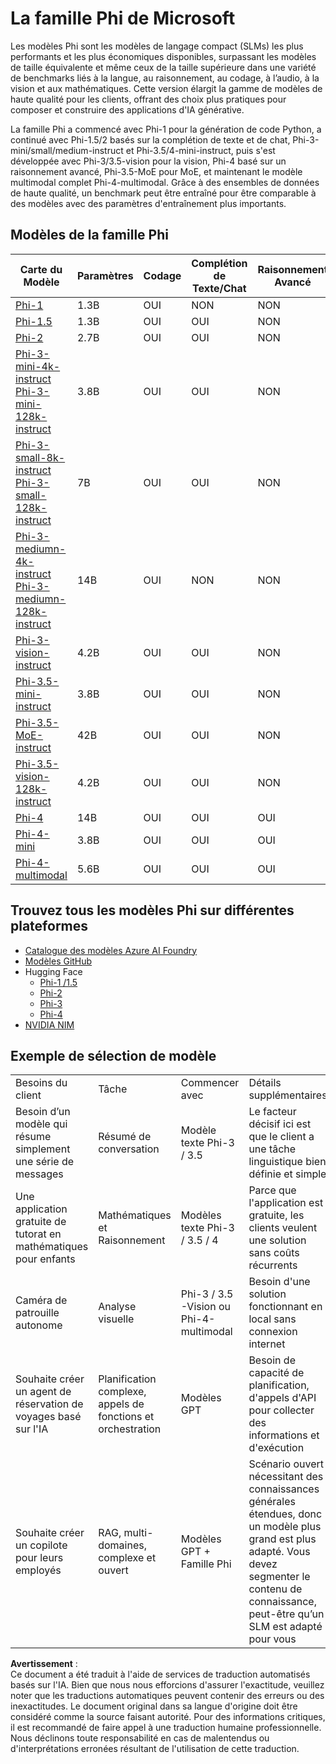 # La famille Phi de Microsoft

Les modèles Phi sont les modèles de langage compact (SLMs) les plus performants et les plus économiques disponibles, surpassant les modèles de taille équivalente et même ceux de la taille supérieure dans une variété de benchmarks liés à la langue, au raisonnement, au codage, à l’audio, à la vision et aux mathématiques. Cette version élargit la gamme de modèles de haute qualité pour les clients, offrant des choix plus pratiques pour composer et construire des applications d'IA générative.

La famille Phi a commencé avec Phi-1 pour la génération de code Python, a continué avec Phi-1.5/2 basés sur la complétion de texte et de chat, Phi-3-mini/small/medium-instruct et Phi-3.5/4-mini-instruct, puis s'est développée avec Phi-3/3.5-vision pour la vision, Phi-4 basé sur un raisonnement avancé, Phi-3.5-MoE pour MoE, et maintenant le modèle multimodal complet Phi-4-multimodal. Grâce à des ensembles de données de haute qualité, un benchmark peut être entraîné pour être comparable à des modèles avec des paramètres d'entraînement plus importants.

## Modèles de la famille Phi

<div style="font-size:8px">

| Carte du Modèle |Paramètres|Codage|Complétion de Texte/Chat|Raisonnement Avancé| Vision | Audio | MoE |
| - | -  | - | - |- |- |- |- |
|[Phi-1](https://huggingface.co/microsoft/phi-1)|1.3B| OUI| NON | NON |NON |NON |NON |
|[Phi-1.5](https://huggingface.co/microsoft/phi-1_5)|1.3B| OUI|OUI| NON |NON |NON |NON |
|[Phi-2](https://huggingface.co/microsoft/phi-1_5)|2.7B| OUI|OUI| NON |NON |NON |NON |
|[Phi-3-mini-4k-instruct](https://huggingface.co/microsoft/Phi-3-mini-4k-instruct)<br/>[Phi-3-mini-128k-instruct](https://huggingface.co/microsoft/Phi-3-mini-128k-instruct)|3.8B| OUI|OUI| NON |NON |NON |NON |
|[Phi-3-small-8k-instruct](https://huggingface.co/microsoft/Phi-3-small-8k-instruct)<br/>[Phi-3-small-128k-instruct](https://huggingface.co/microsoft/Phi-3-small-128k-instruct)<br/>|7B| OUI|OUI| NON |NON |NON |NON |
|[Phi-3-mediumn-4k-instruct](https://huggingface.co/microsoft/Phi-3-medium-4k-instruct)<br>[Phi-3-mediumn-128k-instruct](https://huggingface.co/microsoft/Phi-3-medium-128k-instruct)|14B|OUI|NON| NON |NON |NON |NON |
|[Phi-3-vision-instruct](https://huggingface.co/microsoft/Phi-3-vision-128k-instruct)|4.2B|OUI|OUI|NON |NON |NON |NON |
|[Phi-3.5-mini-instruct](https://huggingface.co/microsoft/Phi-3.5-mini-instruct)|3.8B|OUI|OUI| NON |NON |NON |NON |
|[Phi-3.5-MoE-instruct](https://huggingface.co/microsoft/Phi-3.5-MoE-instruct)|42B|OUI|OUI| NON |NON |NON |OUI |
|[Phi-3.5-vision-128k-instruct](https://huggingface.co/microsoft/Phi-3.5-vision-instruct)|4.2B|OUI|OUI| NON |OUI |NON |NON |
|[Phi-4](https://huggingface.co/microsoft/phi-4)|14B|OUI|OUI| OUI |NON |NON |NON |
|[Phi-4-mini](../../../../../md/01.Introduction/01)|3.8B|OUI|OUI| OUI |NON |NON |NON |
|[Phi-4-multimodal](../../../../../md/01.Introduction/01)|5.6B|OUI|OUI| OUI |OUI |OUI |NON |

</div>

## **Trouvez tous les modèles Phi sur différentes plateformes**

- [Catalogue des modèles Azure AI Foundry](https://ai.azure.com/explore/models?selectedCollection=phi)
- [Modèles GitHub](https://github.com/marketplace?query=Phi&type=models)
- Hugging Face
  - [Phi-1 /1.5](https://huggingface.co/collections/microsoft/phi-1-6626e29134744e94e222d572)
  - [Phi-2](https://huggingface.co/microsoft/phi-2)
  - [Phi-3](https://huggingface.co/collections/microsoft/phi-3-6626e15e9585a200d2d761e3)
  - [Phi-4](https://huggingface.co/collections/microsoft/phi-4-677e9380e514feb5577a40e4) 
- [NVIDIA NIM](https://build.nvidia.com/search?q=Phi)

## Exemple de sélection de modèle

| | | | |
|-|-|-|-|
|Besoins du client|Tâche|Commencer avec|Détails supplémentaires|
|Besoin d’un modèle qui résume simplement une série de messages|Résumé de conversation|Modèle texte Phi-3 / 3.5|Le facteur décisif ici est que le client a une tâche linguistique bien définie et simple|
|Une application gratuite de tutorat en mathématiques pour enfants|Mathématiques et Raisonnement|Modèles texte Phi-3 / 3.5 / 4|Parce que l'application est gratuite, les clients veulent une solution sans coûts récurrents|
|Caméra de patrouille autonome|Analyse visuelle|Phi-3 / 3.5 -Vision ou Phi-4-multimodal|Besoin d'une solution fonctionnant en local sans connexion internet|
|Souhaite créer un agent de réservation de voyages basé sur l'IA|Planification complexe, appels de fonctions et orchestration|Modèles GPT|Besoin de capacité de planification, d'appels d'API pour collecter des informations et d'exécution|
|Souhaite créer un copilote pour leurs employés|RAG, multi-domaines, complexe et ouvert|Modèles GPT + Famille Phi |Scénario ouvert nécessitant des connaissances générales étendues, donc un modèle plus grand est plus adapté. Vous devez segmenter le contenu de connaissance, peut-être qu’un SLM est adapté pour vous|

**Avertissement** :  
Ce document a été traduit à l'aide de services de traduction automatisés basés sur l'IA. Bien que nous nous efforcions d'assurer l'exactitude, veuillez noter que les traductions automatiques peuvent contenir des erreurs ou des inexactitudes. Le document original dans sa langue d'origine doit être considéré comme la source faisant autorité. Pour des informations critiques, il est recommandé de faire appel à une traduction humaine professionnelle. Nous déclinons toute responsabilité en cas de malentendus ou d'interprétations erronées résultant de l'utilisation de cette traduction.
